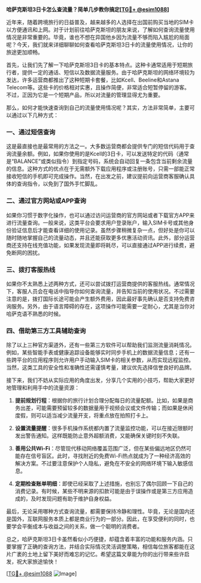 **哈萨克斯坦3日卡怎么查流量？简单几步教你搞定[[TG💪+ @esim1088](https://t.me/s/esim1088)]**

近年来，随着跨境旅行的日益普及，越来越多的人选择在出国前购买当地的SIM卡以方便通讯和上网。对于计划前往哈萨克斯坦的朋友来说，了解如何查询流量使用情况是非常重要的。毕竟，谁也不想在异国他乡因为流量不够而陷入尴尬的局面呢？今天，我们就来详细聊聊如何查看哈萨克斯坦3日卡的流量使用情况，让你的旅途更加顺畅。

首先，让我们先了解一下哈萨克斯坦3日卡的基本特点。这种卡通常适用于短期旅行者，提供一定的通话、短信以及数据流量服务。由于哈萨克斯坦的网络环境较为发达，许多运营商都推出了这种短期卡套餐，比如Kcell、Beeline和Astana Telecom等。这些卡的价格相对实惠，且操作简便，非常适合短暂停留的游客。不过，正因为它是一个短期产品，所以对流量的管理显得尤为重要。

那么，如何才能快速查询到自己的流量使用情况呢？其实，方法非常简单，主要可以通过以下几种方式：

### **一、通过短信查询**
这是最直接也是最常用的方法之一。大多数运营商都会提供专门的短信代码用于查询流量余额。例如，如果你使用的是Kcell的3日卡，可以发送特定的代码（通常是“BALANCE”或类似指令）到指定号码，系统会自动回复一条包含当前剩余流量的信息。这种方式的优点在于无需额外下载应用程序或注册账号，只需一部能正常接收短信的手机即可完成操作。当然，在出发之前，建议提前向运营商客服确认具体的查询指令，以免到了国外手忙脚乱。

### **二、通过官方网站或APP查询**
如果你习惯于数字化操作，也可以通过访问运营商的官方网站或者下载官方APP来进行流量查询。一般来说，这类平台会要求用户登录账户，输入SIM卡号或其他身份验证信息后才能查看详细的使用记录。虽然步骤稍微复杂一点，但好处是你可以随时随地掌握自己的流量动态，并且还能获取更多优惠活动资讯。此外，部分运营商还支持在线充值功能，如果发现流量即将耗尽，可以直接通过APP进行续费，避免断网的困扰。

### **三、拨打客服热线**
如果你不太熟悉上述两种方式，还可以尝试拨打运营商提供的客服热线。通常情况下，客服人员会在电话中指导你如何查询流量，并告知当前的使用状况。不过需要注意的是，拨打国际长途可能会产生额外费用，因此最好事先确认是否支持免费咨询服务。另外，由于语言障碍的存在，这项操作可能需要一定耐心，尤其是当你对哈萨克语不熟悉的时候。

### **四、借助第三方工具辅助查询**
除了以上三种官方渠道外，还有一些第三方软件可以帮助我们监测流量消耗情况。例如，某些智能手表或健康追踪设备能够实时同步手机上的数据流量信息；还有一些跨平台的应用程序则允许用户手动输入SIM卡的相关参数，从而实现远程监控。当然，这类工具的安全性和准确性还需谨慎考量，建议优先选择信誉良好的品牌。

接下来，我们不妨从实际应用的角度出发，分享几个实用的小技巧，帮助大家更好地管理和利用手中的流量资源：

1. **提前规划行程**：根据你的旅行计划合理分配每日的流量配额。比如，如果是商务出差，可能需要预留较多的数据量用于视频会议或文件传输；而如果是休闲度假，则可以适当减少流量开支，将重点放在拍照打卡上。
   
2. **设置流量提醒**：很多手机操作系统都内置了流量监控功能，可以在接近限额时发出警告通知。这样既能防止意外超额消费，又能确保关键时刻不失联。

3. **善用公共Wi-Fi**：尽管现代移动网络覆盖范围广泛，但在某些偏远地区仍然可能存在信号盲区。此时，寻找附近的免费Wi-Fi热点就成为了一种经济高效的解决方案。不过要注意保护个人隐私，避免在不安全的网络环境下输入敏感信息。

4. **定期检查账单明细**：即使已经采取了上述措施，也别忘了偶尔回顾一下自己的消费记录。有时候，某些不明来源的扣款可能是由于误操作或是第三方应用造成的，及时发现问题有助于维护自身权益。

最后，无论采用哪种方式查询流量，都需要保持冷静和理性。毕竟，无论是国内还是国外，互联网服务本质上都是商业行为的一部分。因此，在享受便利的同时，也要学会平衡成本与收益之间的关系，做一个聪明的消费者。

总之，哈萨克斯坦3日卡虽然看似小巧便捷，却蕴含着丰富的功能和服务内涵。只要掌握了正确的查询方法，并结合实际情况灵活调整策略，相信每位旅客都能在这片广袤的土地上留下美好而难忘的记忆。希望这篇文章能为你的出行带来些许启发，祝大家旅途愉快！

[[TG💪+ @esim1088](https://t.me/s/esim1088) ![Image](https://i.postimg.cc/4NQfJmqS/Snipaste-2025-05-13-00-14-12.png)]